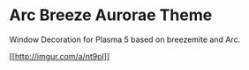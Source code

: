 # Arc Breeze Aurorae Theme

Window Decoration for Plasma 5 based on breezemite and Arc.

[[http://imgur.com/a/nt9pl]]
